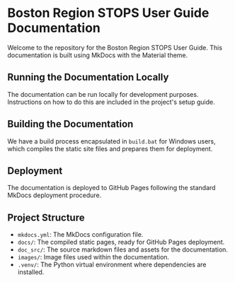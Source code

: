 # Boston Region STOPS User Guide Documentation

Welcome to the repository for the Boston Region STOPS User Guide. This documentation is built using MkDocs with the Material theme.

## Running the Documentation Locally

The documentation can be run locally for development purposes. Instructions on how to do this are included in the project's setup guide.

## Building the Documentation

We have a build process encapsulated in `build.bat` for Windows users, which compiles the static site files and prepares them for deployment.

## Deployment

The documentation is deployed to GitHub Pages following the standard MkDocs deployment procedure.

## Project Structure

- `mkdocs.yml`: The MkDocs configuration file.
- `docs/`: The compiled static pages, ready for GitHub Pages deployment.
- `doc_src/`: The source markdown files and assets for the documentation.
- `images/`: Image files used within the documentation.
- `.venv/`: The Python virtual environment where dependencies are installed.
